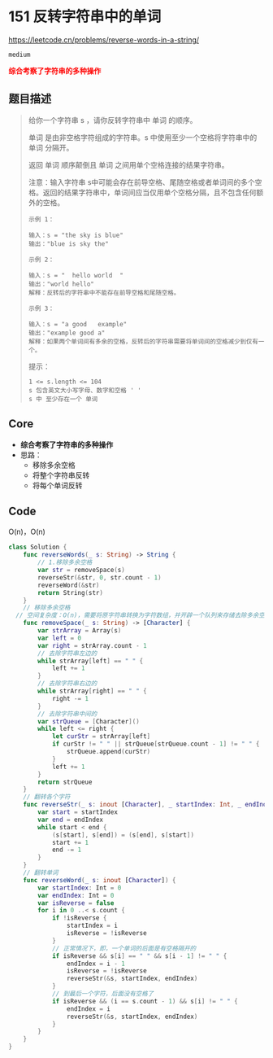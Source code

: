 # 151 反转字符串中的单词

https://leetcode.cn/problems/reverse-words-in-a-string/

`medium`

**<font color=red>综合考察了字符串的多种操作</font>**

## 题目描述

> 给你一个字符串 s ，请你反转字符串中 单词 的顺序。
>
> 单词 是由非空格字符组成的字符串。s 中使用至少一个空格将字符串中的 单词 分隔开。
>
> 返回 单词 顺序颠倒且 单词 之间用单个空格连接的结果字符串。
>
> 注意：输入字符串 s中可能会存在前导空格、尾随空格或者单词间的多个空格。返回的结果字符串中，单词间应当仅用单个空格分隔，且不包含任何额外的空格。
>
>  
>
> ```
> 示例 1：
> 
> 输入：s = "the sky is blue"
> 输出："blue is sky the"
> ```
>
> ```
> 示例 2：
> 
> 输入：s = "  hello world  "
> 输出："world hello"
> 解释：反转后的字符串中不能存在前导空格和尾随空格。
> ```
>
> ```
> 示例 3：
> 
> 输入：s = "a good   example"
> 输出："example good a"
> 解释：如果两个单词间有多余的空格，反转后的字符串需要将单词间的空格减少到仅有一个。
> ```
>
>
> 提示：
>
> ```
> 1 <= s.length <= 104
> s 包含英文大小写字母、数字和空格 ' '
> s 中 至少存在一个 单词
> ```



## Core

- **综合考察了字符串的多种操作**
- 思路：
  - 移除多余空格
  - 将整个字符串反转
  - 将每个单词反转



## Code

O(n)，O(n)

```swift
class Solution {
    func reverseWords(_ s: String) -> String {
        // 1.移除多余空格
        var str = removeSpace(s)
        reverseStr(&str, 0, str.count - 1)
        reverseWord(&str)
        return String(str)
    }
    // 移除多余空格
  // 空间复杂度：O(n)，需要将原字符串转换为字符数组，并开辟一个队列来存储去除多余空格后的字符
    func removeSpace(_ s: String) -> [Character] {
        var strArray = Array(s)
        var left = 0
        var right = strArray.count - 1
        // 去除字符串左边的
        while strArray[left] == " " {
            left += 1
        }
        // 去除字符串右边的
        while strArray[right] == " " {
            right -= 1
        }
        // 去除字符串中间的
        var strQueue = [Character]()
        while left <= right {
            let curStr = strArray[left]
            if curStr != " " || strQueue[strQueue.count - 1] != " " {
                strQueue.append(curStr)
            }
            left += 1
        }
        return strQueue
    }
    // 翻转各个字符
    func reverseStr(_ s: inout [Character], _ startIndex: Int, _ endIndex: Int) {
        var start = startIndex
        var end = endIndex
        while start < end {
            (s[start], s[end]) = (s[end], s[start])
            start += 1
            end -= 1
        }
    }
    // 翻转单词
    func reverseWord(_ s: inout [Character]) {
        var startIndex: Int = 0
        var endIndex: Int = 0
        var isReverse = false
        for i in 0 ..< s.count {
            if !isReverse {
                startIndex = i
                isReverse = !isReverse
            }
            // 正常情况下，即，一个单词的后面是有空格隔开的
            if isReverse && s[i] == " " && s[i - 1] != " " {
                endIndex = i - 1
                isReverse = !isReverse
                reverseStr(&s, startIndex, endIndex)
            }
            // 到最后一个字符，后面没有空格了
            if isReverse && (i == s.count - 1) && s[i] != " " {
                endIndex = i
                reverseStr(&s, startIndex, endIndex)
            }
        }
    }
}

```









